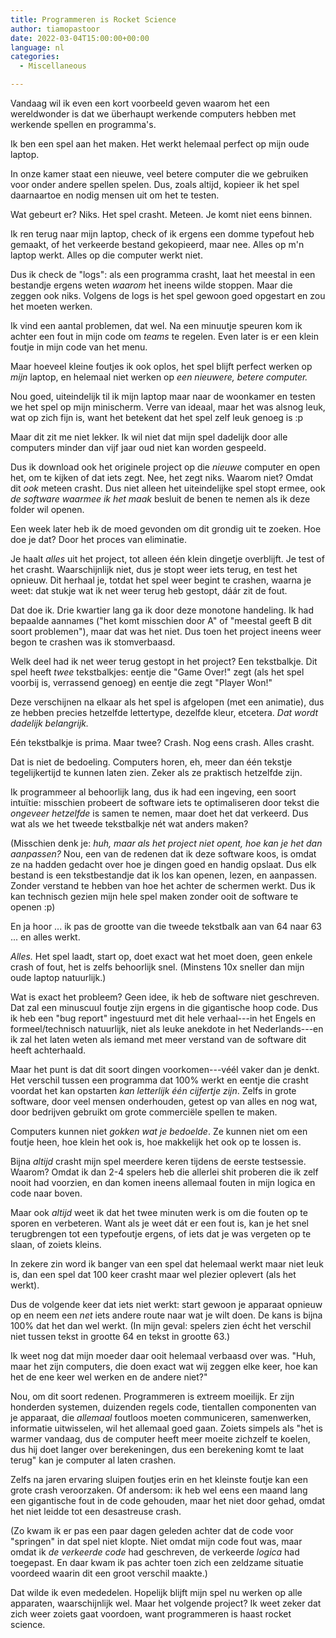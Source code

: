 ```yaml
---
title: Programmeren is Rocket Science
author: tiamopastoor
date: 2022-03-04T15:00:00+00:00
language: nl
categories:
  - Miscellaneous

---
```

Vandaag wil ik even een kort voorbeeld geven waarom het een wereldwonder is dat we überhaupt werkende computers hebben met werkende spellen en programma's.

Ik ben een spel aan het maken. Het werkt helemaal perfect op mijn oude laptop.

In onze kamer staat een nieuwe, veel betere computer die we gebruiken voor onder andere spellen spelen. Dus, zoals altijd, kopieer ik het spel daarnaartoe en nodig mensen uit om het te testen.

Wat gebeurt er? Niks. Het spel crasht. Meteen. Je komt niet eens binnen.

Ik ren terug naar mijn laptop, check of ik ergens een domme typefout heb gemaakt, of het verkeerde bestand gekopieerd, maar nee. Alles op m'n laptop werkt. Alles op die computer werkt niet.

Dus ik check de "logs": als een programma crasht, laat het meestal in een bestandje ergens weten _waarom_ het ineens wilde stoppen. Maar die zeggen ook niks. Volgens de logs is het spel gewoon goed opgestart en zou het moeten werken.

Ik vind een aantal problemen, dat wel. Na een minuutje speuren kom ik achter een fout in mijn code om _teams_ te regelen. Even later is er een klein foutje in mijn code van het menu. 

Maar hoeveel kleine foutjes ik ook oplos, het spel blijft perfect werken op _mijn_ laptop, en helemaal niet werken op _een nieuwere, betere computer._

Nou goed, uiteindelijk til ik mijn laptop maar naar de woonkamer en testen we het spel op mijn minischerm. Verre van ideaal, maar het was alsnog leuk, wat op zich fijn is, want het betekent dat het spel zelf leuk genoeg is :p

Maar dit zit me niet lekker. Ik wil niet dat mijn spel dadelijk door alle computers minder dan vijf jaar oud niet kan worden gespeeld.

Dus ik download ook het originele project op die _nieuwe_ computer en open het, om te kijken of dat iets zegt. Nee, het zegt niks. Waarom niet? Omdat dit _ook_ meteen crasht. Dus niet alleen het uiteindelijke spel stopt ermee, ook _de software waarmee ik het maak_ besluit de benen te nemen als ik deze folder wil openen.

Een week later heb ik de moed gevonden om dit grondig uit te zoeken. Hoe doe je dat? Door het proces van eliminatie.

Je haalt _alles_ uit het project, tot alleen één klein dingetje overblijft. Je test of het crasht. Waarschijnlijk niet, dus je stopt weer iets terug, en test het opnieuw. Dit herhaal je, totdat het spel weer begint te crashen, waarna je weet: dat stukje wat ik net weer terug heb gestopt, dáár zit de fout.

Dat doe ik. Drie kwartier lang ga ik door deze monotone handeling. Ik had bepaalde aannames ("het komt misschien door A" of "meestal geeft B dit soort problemen"), maar dat was het niet. Dus toen het project ineens weer begon te crashen was ik stomverbaasd.

Welk deel had ik net weer terug gestopt in het project? Een tekstbalkje. Dit spel heeft _twee_ tekstbalkjes: eentje die "Game Over!" zegt (als het spel voorbij is, verrassend genoeg) en eentje die zegt "Player <naam hier> Won!"

Deze verschijnen na elkaar als het spel is afgelopen (met een animatie), dus ze hebben precies hetzelfde lettertype, dezelfde kleur, etcetera. _Dat wordt dadelijk belangrijk._

Eén tekstbalkje is prima. Maar twee? Crash. Nog eens crash. Alles crasht.

Dat is niet de bedoeling. Computers horen, eh, meer dan één tekstje tegelijkertijd te kunnen laten zien. Zeker als ze praktisch hetzelfde zijn.

Ik programmeer al behoorlijk lang, dus ik had een ingeving, een soort intuïtie: misschien probeert de software iets te optimaliseren door tekst die _ongeveer hetzelfde_ is samen te nemen, maar doet het dat verkeerd. Dus wat als we het tweede tekstbalkje nét wat anders maken?

(Misschien denk je: _huh, maar als het project niet opent, hoe kan je het dan aanpassen?_ Nou, een van de redenen dat ik deze software koos, is omdat ze na hadden gedacht over hoe je dingen goed en handig opslaat. Dus elk bestand is een tekstbestandje dat ik los kan openen, lezen, en aanpassen. Zonder verstand te hebben van hoe het achter de schermen werkt. Dus ik kan technisch gezien mijn hele spel maken zonder ooit de software te openen :p)

En ja hoor ... ik pas de grootte van die tweede tekstbalk aan van 64 naar 63 ... en alles werkt.

_Alles._ Het spel laadt, start op, doet exact wat het moet doen, geen enkele crash of fout, het is zelfs behoorlijk snel. (Minstens 10x sneller dan mijn oude laptop natuurlijk.)

Wat is exact het probleem? Geen idee, ik heb de software niet geschreven. Dat zal een minuscuul foutje zijn ergens in die gigantische hoop code. Dus ik heb een "bug report" ingestuurd met dit hele verhaal---in het Engels en formeel/technisch natuurlijk, niet als leuke anekdote in het Nederlands---en ik zal het laten weten als iemand met meer verstand van de software dit heeft achterhaald.

Maar het punt is dat dit soort dingen voorkomen---véél vaker dan je denkt. Het verschil tussen een programma dat 100% werkt en eentje die crasht voordat het kan opstarten _kan letterlijk één cijfertje zijn_. Zelfs in grote software, door veel mensen onderhouden, getest op van alles en nog wat, door bedrijven gebruikt om grote commerciële spellen te maken.

Computers kunnen niet _gokken wat je bedoelde_. Ze kunnen niet om een foutje heen, hoe klein het ook is, hoe makkelijk het ook op te lossen is.

Bijna _altijd_ crasht mijn spel meerdere keren tijdens de eerste testsessie. Waarom? Omdat ik dan 2-4 spelers heb die allerlei shit proberen die ik zelf nooit had voorzien, en dan komen ineens allemaal fouten in mijn logica en code naar boven. 

Maar ook _altijd_ weet ik dat het twee minuten werk is om die fouten op te sporen en verbeteren. Want als je weet dát er een fout is, kan je het snel terugbrengen tot een typefoutje ergens, of iets dat je was vergeten op te slaan, of zoiets kleins.

In zekere zin word ik banger van een spel dat helemaal werkt maar niet leuk is, dan een spel dat 100 keer crasht maar wel plezier oplevert (als het werkt). 

Dus de volgende keer dat iets niet werkt: start gewoon je apparaat opnieuw op en neem een _net_ iets andere route naar wat je wilt doen. De kans is bijna 100% dat het dan wel werkt. (In mijn geval: spelers zien écht het verschil niet tussen tekst in grootte 64 en tekst in grootte 63.) 

Ik weet nog dat mijn moeder daar ooit helemaal verbaasd over was. "Huh, maar het zijn computers, die doen exact wat wij zeggen elke keer, hoe kan het de ene keer wel werken en de andere niet?" 

Nou, om dit soort redenen. Programmeren is extreem moeilijk. Er zijn honderden systemen, duizenden regels code, tientallen componenten van je apparaat, die _allemaal_ foutloos moeten communiceren, samenwerken, informatie uitwisselen, wil het allemaal goed gaan. Zoiets simpels als "het is warmer vandaag, dus de computer heeft meer moeite zichzelf te koelen, dus hij doet langer over berekeningen, dus een berekening komt te laat terug" kan je computer al laten crashen.

Zelfs na jaren ervaring sluipen foutjes erin en het kleinste foutje kan een grote crash veroorzaken. Of andersom: ik heb wel eens een maand lang een gigantische fout in de code gehouden, maar het niet door gehad, omdat het niet leidde tot een desastreuse crash. 

(Zo kwam ik er pas een paar dagen geleden achter dat de code voor "springen" in dat spel niet klopte. Niet omdat mijn code fout was, maar omdat ik _de verkeerde code_ had geschreven, de verkeerde _logica_ had toegepast. En daar kwam ik pas achter toen zich een zeldzame situatie voordeed waarin dit een groot verschil maakte.)

Dat wilde ik even mededelen. Hopelijk blijft mijn spel nu werken op alle apparaten, waarschijnlijk wel. Maar het volgende project? Ik weet zeker dat zich weer zoiets gaat voordoen, want programmeren is haast rocket science.